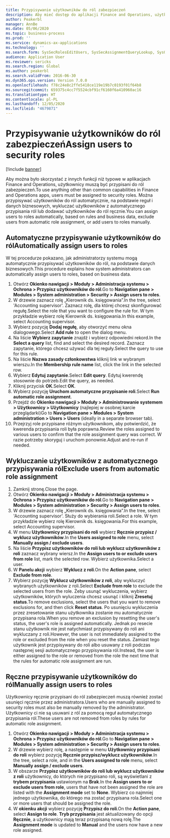 ```yaml
---
title: Przypisywanie użytkowników do ról zabezpieczeń
description: Aby mieć dostęp do aplikacji Finance and Operations, użytkownicy muszą być przypisani do ról zabezpieczeń.
author: Peakerbl
manager: AnnBe
ms.date: 05/06/2020
ms.topic: business-process
ms.prod: ''
ms.service: dynamics-ax-applications
ms.technology: ''
ms.search.form: SysSecRolesEditUsers, SysSecAssignmentQueryLookup, SysQueryForm, SysSecRoleExcludeUsers
audience: Application User
ms.reviewer: sericks
ms.search.region: Global
ms.author: peakerbl
ms.search.validFrom: 2016-06-30
ms.dyn365.ops.version: Version 7.0.0
ms.openlocfilehash: f78c24e8c2ffe5418ce119e19b7c0193f01f64b8
ms.sourcegitcommit: 659375c4cc7f5524cbf91cf6160f6a410960ac16
ms.translationtype: HT
ms.contentlocale: pl-PL
ms.lasthandoff: 12/05/2020
ms.locfileid: "4679871"
---
```

# <a name="assign-users-to-security-roles"></a><span data-ttu-id="4433f-103">Przypisywanie użytkowników do ról zabezpieczeń</span><span class="sxs-lookup"><span data-stu-id="4433f-103">Assign users to security roles</span></span>

[!include [banner](../../includes/banner.md)]

<span data-ttu-id="4433f-104">Aby można było skorzystać z innych funkcji niż typowe w aplikacjach Finance and Operations, użytkownicy muszą być przypisani do ról zabezpieczeń.</span><span class="sxs-lookup"><span data-stu-id="4433f-104">To use anything other than common capabilities in Finance and Operations apps, users must be assigned to security roles.</span></span> <span data-ttu-id="4433f-105">Można przypisywać użytkowników do ról automatycznie, na podstawie reguł i danych biznesowych, wykluczać użytkowników z automatycznego przypisania ról lub dodawać użytkowników do ról ręcznie.</span><span class="sxs-lookup"><span data-stu-id="4433f-105">You can assign users to roles automatically, based on rules and business data, exclude users from automatic role assignment, or add users to roles manually.</span></span>

## <a name="automatically-assign-users-to-roles"></a><span data-ttu-id="4433f-106">Automatyczne przypisywanie użytkowników do ról</span><span class="sxs-lookup"><span data-stu-id="4433f-106">Automatically assign users to roles</span></span>
<span data-ttu-id="4433f-107">W tej procedurze pokazano, jak administratorzy systemu mogą automatycznie przypisywać użytkowników do ról, na podstawie danych biznesowych.</span><span class="sxs-lookup"><span data-stu-id="4433f-107">This procedure explains how system administrators can automatically assign users to roles, based on business data.</span></span> 
1. <span data-ttu-id="4433f-108">Otwórz **Okienko nawigacji > Moduły > Administracja systemu > Ochrona > Przypisz użytkowników do ról**.</span><span class="sxs-lookup"><span data-stu-id="4433f-108">Go to **Navigation pane > Modules > System administration > Security > Assign users to roles**.</span></span>
2. <span data-ttu-id="4433f-109">W drzewie zaznacz rolę „Kierownik ds. księgowania”.</span><span class="sxs-lookup"><span data-stu-id="4433f-109">In the tree, select 'Accounting supervisor'.</span></span> <span data-ttu-id="4433f-110">Zaznacz rolę, dla której chcesz skonfigurować regułę.</span><span class="sxs-lookup"><span data-stu-id="4433f-110">Select the role that you want to configure the rule for.</span></span> <span data-ttu-id="4433f-111">W tym przykładzie wybierz rolę Kierownik ds. księgowania.</span><span class="sxs-lookup"><span data-stu-id="4433f-111">In this example, select Accounting supervisor.</span></span> 
3. <span data-ttu-id="4433f-112">Wybierz pozycję **Dodaj regułę**, aby otworzyć menu okna dialogowego.</span><span class="sxs-lookup"><span data-stu-id="4433f-112">Select **Add rule** to open the dialog menu.</span></span>
4. <span data-ttu-id="4433f-113">Na liście **Wybierz zapytanie** znajdź i wybierz odpowiedni rekord.</span><span class="sxs-lookup"><span data-stu-id="4433f-113">In the **Select a query** list, find and select the desired record.</span></span> <span data-ttu-id="4433f-114">Zaznacz zapytanie, którego chcesz używać dla tej reguły.</span><span class="sxs-lookup"><span data-stu-id="4433f-114">Select the query to use for this rule.</span></span>  
5. <span data-ttu-id="4433f-115">Na liście **Nazwa zasady członkowstwa** kliknij link w wybranym wierszu.</span><span class="sxs-lookup"><span data-stu-id="4433f-115">In the **Membership rule name** list, click the link in the selected row.</span></span>
6. <span data-ttu-id="4433f-116">Wybierz **Edytuj zapytanie**.</span><span class="sxs-lookup"><span data-stu-id="4433f-116">Select **Edit query**.</span></span> <span data-ttu-id="4433f-117">Edytuj kwerendę stosownie do potrzeb.</span><span class="sxs-lookup"><span data-stu-id="4433f-117">Edit the query, as needed.</span></span>  
7. <span data-ttu-id="4433f-118">Kliknij przycisk **OK**.</span><span class="sxs-lookup"><span data-stu-id="4433f-118">Select **OK**.</span></span>
8. <span data-ttu-id="4433f-119">Wybierz pozycję **Uruchom automatyczne przypisanie roli**.</span><span class="sxs-lookup"><span data-stu-id="4433f-119">Select **Run automatic role assignment**.</span></span>
9. <span data-ttu-id="4433f-120">Przejdź do **Okienko nawigacji > Moduły > Administrowanie systemem > Użytkownicy > Użytkownicy** (najlepiej w osobnej karcie przeglądarki)</span><span class="sxs-lookup"><span data-stu-id="4433f-120">Go to **Navigation pane > Modules > System administration > Users > Users** (ideally in a separate browser tab).</span></span>
10. <span data-ttu-id="4433f-121">Przejrzyj role przypisane różnym użytkownikom, aby potwierdzić, że kwerenda przypisania roli była poprawna.</span><span class="sxs-lookup"><span data-stu-id="4433f-121">Review the roles assigned to various users to confirm that the role assignment query was correct.</span></span> <span data-ttu-id="4433f-122">W razie potrzeby skoryguj i uruchom ponownie.</span><span class="sxs-lookup"><span data-stu-id="4433f-122">Adjust and re-run if needed.</span></span>

## <a name="exclude-users-from-automatic-role-assignment"></a><span data-ttu-id="4433f-123">Wykluczanie użytkowników z automatycznego przypisywania ról</span><span class="sxs-lookup"><span data-stu-id="4433f-123">Exclude users from automatic role assignment</span></span>
1. <span data-ttu-id="4433f-124">Zamknij stronę.</span><span class="sxs-lookup"><span data-stu-id="4433f-124">Close the page.</span></span>
2. <span data-ttu-id="4433f-125">Otwórz **Okienko nawigacji > Moduły > Administracja systemu > Ochrona > Przypisz użytkowników do ról**.</span><span class="sxs-lookup"><span data-stu-id="4433f-125">Go to **Navigation pane > Modules > System administration > Security > Assign users to roles**.</span></span>
3. <span data-ttu-id="4433f-126">W drzewie zaznacz rolę „Kierownik ds. księgowania”.</span><span class="sxs-lookup"><span data-stu-id="4433f-126">In the tree, select 'Accounting supervisor'.</span></span> <span data-ttu-id="4433f-127">Służy do wybierania roli.</span><span class="sxs-lookup"><span data-stu-id="4433f-127">Select a role.</span></span> <span data-ttu-id="4433f-128">W tym przykładzie wybierz rolę Kierownik ds. księgowania.</span><span class="sxs-lookup"><span data-stu-id="4433f-128">For this example, select Accounting supervisor.</span></span>  
4. <span data-ttu-id="4433f-129">W menu **Użytkownicy przypisani do roli** wybierz **Ręcznie przypisz / wyklucz użytkowników**.</span><span class="sxs-lookup"><span data-stu-id="4433f-129">In the **Users assigned to role** menu, select **Manually assign / exclude users**.</span></span>
5. <span data-ttu-id="4433f-130">Na liście **Przypisz użytkowników do roli lub wyklucz użytkowników z roli** zaznacz wybrany wiersz.</span><span class="sxs-lookup"><span data-stu-id="4433f-130">In the **Assign users to or exclude users from role** list, mark the selected row.</span></span> <span data-ttu-id="4433f-131">Wybierz użytkownika.</span><span class="sxs-lookup"><span data-stu-id="4433f-131">Select a user.</span></span>  
6. <span data-ttu-id="4433f-132">W **Panelu akcji** wybierz **Wyklucz z roli**.</span><span class="sxs-lookup"><span data-stu-id="4433f-132">On the **Action pane**, select **Exclude from role**.</span></span>
7. <span data-ttu-id="4433f-133">Wybierz pozycję **Wyklucz użytkowników z roli**, aby wykluczyć wybranych użytkowników z roli.</span><span class="sxs-lookup"><span data-stu-id="4433f-133">Select **Exclude from role** to exclude the selected users from the role.</span></span> <span data-ttu-id="4433f-134">Żeby usunąć wykluczenia, wybierz użytkowników, których wyluczenia chcesz usunąć i kliknij **Zresetuj status**.</span><span class="sxs-lookup"><span data-stu-id="4433f-134">To remove exclusions, select the users that you want to remove exclusions for, and then click **Reset status**.</span></span> <span data-ttu-id="4433f-135">Po usunięciu wykluczenia przez zresetowanie stanu użytkownika zostanie mu automatycznie przypisana rola.</span><span class="sxs-lookup"><span data-stu-id="4433f-135">When you remove an exclusion by resetting the user's status, the user's role is assigned automatically.</span></span> <span data-ttu-id="4433f-136">Jednak po resecie stanu użytkownik nie jest natychmiast przypisywany do roli ani wykluczany z roli.</span><span class="sxs-lookup"><span data-stu-id="4433f-136">However, the user is not immediately assigned to the role or excluded from the role when you reset the status.</span></span> <span data-ttu-id="4433f-137">Zamiast tego użytkownik jest przypisywany do roli albo usuwany z roli podczas następnej sesji automatycznego przypisywania ról.</span><span class="sxs-lookup"><span data-stu-id="4433f-137">Instead, the user is either assigned to the role or removed from the role the next time that the rules for automatic role assignment are run.</span></span>  

## <a name="manually-assign-users-to-roles"></a><span data-ttu-id="4433f-138">Ręczne przypisywanie użytkowników do ról</span><span class="sxs-lookup"><span data-stu-id="4433f-138">Manually assign users to roles</span></span>
<span data-ttu-id="4433f-139">Użytkownicy ręcznie przypisani do ról zabezpieczeń muszą również zostać usunięci ręcznie przez administratora.</span><span class="sxs-lookup"><span data-stu-id="4433f-139">Users who are manually assigned to security roles must also be manually removed by the administrator.</span></span> <span data-ttu-id="4433f-140">Użytkownicy ci nie są usuwani z ról za pomocą reguł automatycznego przypisania ról.</span><span class="sxs-lookup"><span data-stu-id="4433f-140">These users are not removed from roles by rules for automatic role assignment.</span></span>

1. <span data-ttu-id="4433f-141">Otwórz **Okienko nawigacji > Moduły > Administracja systemu > Ochrona > Przypisz użytkowników do ról**.</span><span class="sxs-lookup"><span data-stu-id="4433f-141">Go to **Navigation pane > Modules > System administration > Security > Assign users to roles**.</span></span>
2. <span data-ttu-id="4433f-142">W drzewie wybierz rolę, a następnie w menu **Użytkownicy przypisani do roli** wybierz pozycję **Ręcznie przypisz/wyklucz użytkowników**.</span><span class="sxs-lookup"><span data-stu-id="4433f-142">In the tree, select a role, and in the **Users assigned to role** menu, select **Manually assign / exclude users**.</span></span>
4. <span data-ttu-id="4433f-143">W obszarze **Przypisz użytkowników do roli lub wyklucz użytkowników z roli** użytkownicy, do których nie przypisano roli, są wyświetlani z **trybem przypisania** ustawionym na **Brak**.</span><span class="sxs-lookup"><span data-stu-id="4433f-143">In the **Assign users to or exclude users from role**, users that have not been assigned the role are listed with the **Assignment mode** set to **None**.</span></span> <span data-ttu-id="4433f-144">Wybierz co najmniej jednego użytkownika, do którego ma zostać przypisana rola.</span><span class="sxs-lookup"><span data-stu-id="4433f-144">Select one or more users that should be assigned the role.</span></span>
5. <span data-ttu-id="4433f-145">W **okienku akcji** wybierz pozycję **Przypisz do roli**.</span><span class="sxs-lookup"><span data-stu-id="4433f-145">On the **Action pane**, select **Assign to role**.</span></span> <span data-ttu-id="4433f-146">**Tryb przypisania** jest aktualizowany do opcji **Ręcznie**, a użytkownicy mają teraz przypisaną nową rolę.</span><span class="sxs-lookup"><span data-stu-id="4433f-146">The **Assignment mode** is updated to **Manual** and the users now have a new role assigned.</span></span>
